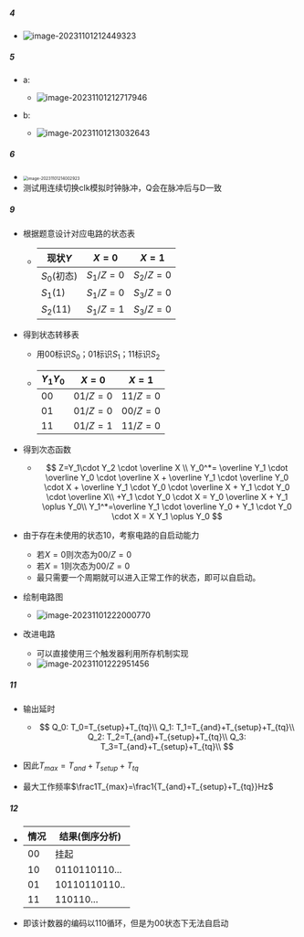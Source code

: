 ##### 4

- ![image-20231101212449323](C:\Users\MSI\AppData\Roaming\Typora\typora-user-images\image-20231101212449323.png)

##### 5

- a:
  - ![image-20231101212717946](https://thdlrt.oss-cn-beijing.aliyuncs.com/image-20231101212717946.png)

- b:
  - ![image-20231101213032643](https://thdlrt.oss-cn-beijing.aliyuncs.com/image-20231101213032643.png)

##### 6

- <img src="https://thdlrt.oss-cn-beijing.aliyuncs.com/image-20231101214002923.png" alt="image-20231101214002923" style="zoom:50%;" />
- 测试用连续切换clk模拟时钟脉冲，Q会在脉冲后与D一致

##### 9

- 根据题意设计对应电路的状态表

  - | 现状$Y$     | $X=0$     | $X=1$     |
    | ----------- | --------- | --------- |
    | $S_0$(初态) | $S_1/Z=0$ | $S_2/Z=0$ |
    | $S_1$(1)    | $S_1/Z=0$ | $S_3/Z=0$ |
    | $S_2$(11)   | $S_1/Z=1$ | $S_3/Z=0$ |

- 得到状态转移表

  - 用$00$标识$S_0$；$01$标识$S_1$；11标识$S_2$

  - | $Y_1Y_0$ | $X=0$    | $X=1$    |
    | -------- | -------- | -------- |
    | $00$     | $01/Z=0$ | $11/Z=0$ |
    | $01$     | $01/Z=0$ | $00/Z=0$ |
    | $11$     | $01/Z=1$ | $11/Z=0$ |

- 得到次态函数

  - $$
    Z=Y_1\cdot Y_2 \cdot \overline X \\
    Y_0^*= \overline Y_1 \cdot \overline Y_0 \cdot \overline X + \overline Y_1 \cdot \overline Y_0 \cdot X + \overline Y_1 \cdot Y_0 \cdot \overline X + Y_1 \cdot Y_0 \cdot \overline X\\
    +Y_1 \cdot Y_0 \cdot X = Y_0 \overline X + Y_1  \oplus Y_0\\
    Y_1^*=\overline Y_1 \cdot \overline Y_0 + Y_1 \cdot Y_0 \cdot X = X Y_1 \oplus Y_0
    $$

- 由于存在未使用的状态10，考察电路的自启动能力

  - 若$X=0$则次态为$00/Z=0$
  - 若$X=1$则次态为$00/Z=0$
  - 最只需要一个周期就可以进入正常工作的状态，即可以自启动。

- 绘制电路图

  - ![image-20231101222000770](https://thdlrt.oss-cn-beijing.aliyuncs.com/image-20231101222000770.png)

- 改进电路

  - 可以直接使用三个触发器利用所存机制实现
  - ![image-20231101222951456](https://thdlrt.oss-cn-beijing.aliyuncs.com/image-20231101222951456.png)

##### 11

- 输出延时

  - $$
    Q_0: T_0=T_{setup}+T_{tq}\\
    Q_1: T_1=T_{and}+T_{setup}+T_{tq}\\
    Q_2: T_2=T_{and}+T_{setup}+T_{tq}\\
    Q_3: T_3=T_{and}+T_{setup}+T_{tq}\\
    $$

- 因此$T_{max}=T_{and}+T_{setup}+T_{tq}$

- 最大工作频率$\frac1T_{max}=\frac1{T_{and}+T_{setup}+T_{tq}}Hz$

##### 12

- | 情况 | 结果(倒序分析) |
  | ---- | -------------- |
  | 00   | 挂起           |
  | 10   | 0110110110...  |
  | 01   | 10110110110..  |
  | 11   | 110110...      |

- 即该计数器的编码以$110$循环，但是为$00$状态下无法自启动